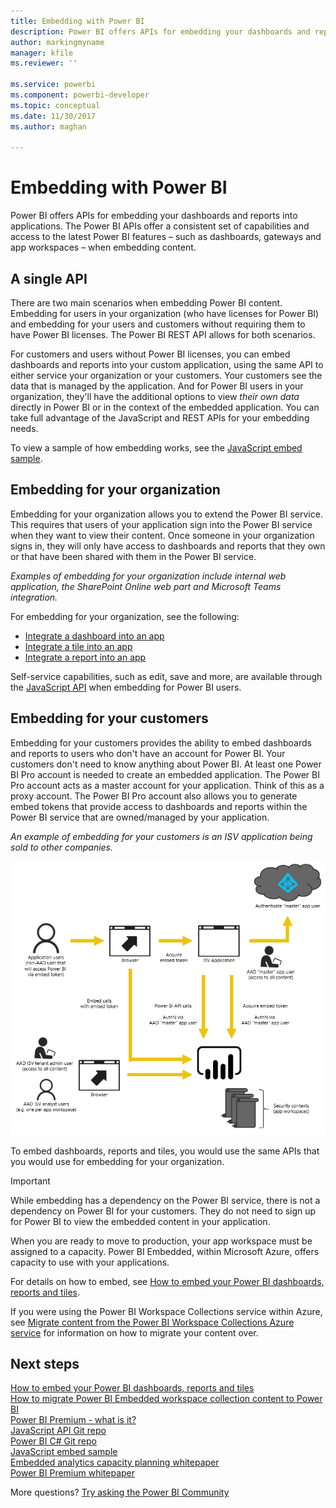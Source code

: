 ```yaml
---
title: Embedding with Power BI
description: Power BI offers APIs for embedding your dashboards and reports into applications.
author: markingmyname
manager: kfile
ms.reviewer: ''

ms.service: powerbi
ms.component: powerbi-developer
ms.topic: conceptual
ms.date: 11/30/2017
ms.author: maghan

---
```


# Embedding with Power BI
Power BI offers APIs for embedding your dashboards and reports into applications. The Power BI APIs offer a consistent set of capabilities and access to the latest Power BI features – such as dashboards, gateways and app workspaces – when embedding content.

## A single API
There are two main scenarios when embedding Power BI content.  Embedding for users in your organization (who have licenses for Power BI) and embedding for your users and customers without requiring them to have Power BI licenses. The Power BI REST API allows for both scenarios. 

For customers and users without Power BI licenses, you can embed dashboards and reports into your custom application, using the same API to either service your organization or your customers. Your customers see the data that is managed by the application. And for Power BI users in your organization, they'll have the additional options to view *their own data* directly in Power BI or in the context of the embedded application. You can take full advantage of the JavaScript and REST APIs for your embedding needs.

To view a sample of how embedding works, see the [JavaScript embed sample](https://microsoft.github.io/PowerBI-JavaScript/demo/).

## Embedding for your organization
Embedding for your organization allows you to extend the Power BI service. This requires that users of your application sign into the Power BI service when they want to view their content. Once someone in your organization signs in, they will only have access to dashboards and reports that they own or that have been shared with them in the Power BI service. 

*Examples of embedding for your organization include internal web application, the SharePoint Online web part and Microsoft Teams integration.*

For embedding for your organization, see the following:

* [Integrate a dashboard into an app](integrate-dashboard.md)
* [Integrate a tile into an app](integrate-tile.md)
* [Integrate a report into an app](integrate-report.md)

Self-service capabilities, such as edit, save and more, are available through the [JavaScript API](https://github.com/Microsoft/PowerBI-JavaScript) when embedding for Power BI users.

## Embedding for your customers
Embedding for your customers provides the ability to embed dashboards and reports to users who don't have an account for Power BI. Your customers don't need to know anything about Power BI. At least one Power BI Pro account is needed to create an embedded application. The Power BI Pro account acts as a master account for your application. Think of this as a proxy account. The Power BI Pro account also allows you to generate embed tokens that provide access to dashboards and reports within the Power BI service that are owned/managed by your application. 

*An example of embedding for your customers is an ISV application being sold to other companies.*

![Embedding flow for embedding for your customers](media/embedding/powerbi-embed-flow.png)

To embed dashboards, reports and tiles, you would use the same APIs that you would use for embedding for your organization.

> [!IMPORTANT]
> While embedding has a dependency on the Power BI service, there is not a dependency on Power BI for your customers. They do not need to sign up for Power BI to view the embedded content in your application.
> 
> 

When you are ready to move to production, your app workspace must be assigned to a capacity. Power BI Embedded, within Microsoft Azure, offers capacity to use with your applications.

For details on how to embed, see [How to embed your Power BI dashboards, reports and tiles](embedding-content.md).

If you were using the Power BI Workspace Collections service within Azure, see [Migrate content from the Power BI Workspace Collections Azure service](migrate-from-powerbi-embedded.md) for information on how to migrate your content over.

## Next steps
[How to embed your Power BI dashboards, reports and tiles](embedding-content.md)  
[How to migrate Power BI Embedded workspace collection content to Power BI](migrate-from-powerbi-embedded.md)  
[Power BI Premium - what is it?](../service-premium.md)  
[JavaScript API Git repo](https://github.com/Microsoft/PowerBI-JavaScript)  
[Power BI C# Git repo](https://github.com/Microsoft/PowerBI-CSharp)  
[JavaScript embed sample](https://microsoft.github.io/PowerBI-JavaScript/demo/)  
[Embedded analytics capacity planning whitepaper](https://aka.ms/pbiewhitepaper)  
[Power BI Premium whitepaper](https://aka.ms/pbipremiumwhitepaper)  

More questions? [Try asking the Power BI Community](http://community.powerbi.com/)

